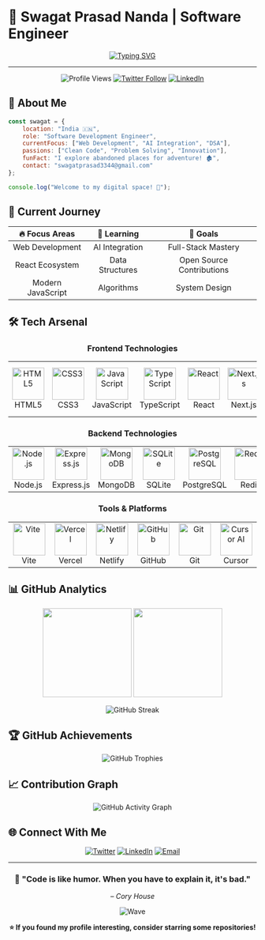 # 🚀 **Swagat Prasad Nanda** | Software Engineer

<div align="center">
  
[![Typing SVG](https://readme-typing-svg.demolab.com?font=Fira+Code&weight=600&size=28&duration=3000&pause=1000&color=00D9FF&center=true&vCenter=true&width=600&height=100&lines=Hey+there!+I'm+Swagat+👋;Software+Engineer+%7C+India+🇮🇳;Building+the+future+with+code+💻;AI+%2B+Web+Dev+Enthusiast+🤖)](https://git.io/typing-svg)

</div>

---

<div align="center">
  
![Profile Views](https://komarev.com/ghpvc/?username=code-name-healer&label=Profile%20Views&color=00d9ff&style=for-the-badge)
[![Twitter Follow](https://img.shields.io/twitter/follow/codename_healer?logo=twitter&style=for-the-badge&color=1DA1F2)](https://twitter.com/codename_healer)
[![LinkedIn](https://img.shields.io/badge/LinkedIn-Connect-blue?style=for-the-badge&logo=linkedin)](https://linkedin.com/in/swagat-nanda)

</div>

## 🌟 **About Me**

```javascript
const swagat = {
    location: "India 🇮🇳",
    role: "Software Development Engineer",
    currentFocus: ["Web Development", "AI Integration", "DSA"],
    passions: ["Clean Code", "Problem Solving", "Innovation"],
    funFact: "I explore abandoned places for adventure! 🏚️",
    contact: "swagatprasad3344@gmail.com"
};

console.log("Welcome to my digital space! 🚀");
```

## 🎯 **Current Journey**

<div align="center">
  
| 🔥 **Focus Areas** | 🌱 **Learning** | 🎯 **Goals** |
|:---:|:---:|:---:|
| Web Development | AI Integration | Full-Stack Mastery |
| React Ecosystem | Data Structures | Open Source Contributions |
| Modern JavaScript | Algorithms | System Design |

</div>

## 🛠️ Tech Arsenal

<div align="center">

### **Frontend Technologies**

<table border="0" cellspacing="0" cellpadding="0">
  <tr>
    <td width="96" align="center">
      <img src="https://skillicons.dev/icons?i=html" width="65" height="65" alt="HTML5" />
      <br>HTML5
    </td>
    <td width="96" align="center">
      <img src="https://skillicons.dev/icons?i=css" width="65" height="65" alt="CSS3" />
      <br>CSS3
    </td>
    <td width="96" align="center">
      <img src="https://skillicons.dev/icons?i=js" width="65" height="65" alt="JavaScript" />
      <br>JavaScript
    </td>
    <td width="96" align="center">
      <img src="https://skillicons.dev/icons?i=ts" width="65" height="65" alt="TypeScript" />
      <br>TypeScript
    </td>
    <td width="96" align="center">
      <img src="https://skillicons.dev/icons?i=react" width="65" height="65" alt="React" />
      <br>React
    </td>
    <td width="96" align="center">
      <img src="https://skillicons.dev/icons?i=nextjs" width="65" height="65" alt="Next.js" />
      <br>Next.js
    </td>
    <td width="96" align="center">
      <img src="https://skillicons.dev/icons?i=tailwind" width="65" height="65" alt="Tailwind CSS" />
      <br>Tailwind CSS
    </td>
  </tr>
</table>

### **Backend Technologies**

<table border="0" cellspacing="0" cellpadding="0">
  <tr>
    <td width="96" align="center">
      <img src="https://skillicons.dev/icons?i=nodejs" width="65" height="65" alt="Node.js" />
      <br>Node.js
    </td>
    <td width="96" align="center">
      <img src="https://skillicons.dev/icons?i=express" width="65" height="65" alt="Express.js" />
      <br>Express.js
    </td>
    <td width="96" align="center">
      <img src="https://skillicons.dev/icons?i=mongodb" width="65" height="65" alt="MongoDB" />
      <br>MongoDB
    </td>
    <td width="96" align="center">
      <img src="https://skillicons.dev/icons?i=sqlite" width="65" height="65" alt="SQLite" />
      <br>SQLite
    </td>
    <td width="96" align="center">
      <img src="https://skillicons.dev/icons?i=postgres" width="65" height="65" alt="PostgreSQL" />
      <br>PostgreSQL
    </td>
    <td width="96" align="center">
      <img src="https://skillicons.dev/icons?i=redis" width="65" height="65" alt="Redis" />
      <br>Redis
    </td>
  </tr>
</table>

### **Tools & Platforms**

<table border="0" cellspacing="0" cellpadding="0">
  <tr>
    <td width="96" align="center">
      <img src="https://skillicons.dev/icons?i=vite" width="65" height="65" alt="Vite" />
      <br>Vite
    </td>
    <td width="96" align="center">
      <img src="https://skillicons.dev/icons?i=vercel" width="65" height="65" alt="Vercel" />
      <br>Vercel
    </td>
    <td width="96" align="center">
      <img src="https://skillicons.dev/icons?i=netlify" width="65" height="65" alt="Netlify" />
      <br>Netlify
    </td>
    <td width="96" align="center">
      <img src="https://skillicons.dev/icons?i=github" width="65" height="65" alt="GitHub" />
      <br>GitHub
    </td>
    <td width="96" align="center">
      <img src="https://skillicons.dev/icons?i=git" width="65" height="65" alt="Git" />
      <br>Git
    </td>
    <td width="96" align="center">
      <img src="https://cdn.brandfetch.io/cursor.com/fallback/lettermark/theme/dark/h/256/w/256/icon?c=1bfwsmEH20zzEfSNTed" width="65" height="65" alt="Cursor AI" />
      <br>Cursor
    </td>
  </tr>
</table>

</div>

## 📊 **GitHub Analytics**

<div align="center">
  
<img height="180em" src="https://github-readme-stats.vercel.app/api?username=code-name-healer&show_icons=true&theme=tokyonight&include_all_commits=true&count_private=true&hide_border=true&bg_color=0D1117&title_color=00D9FF&icon_color=00D9FF&text_color=ffffff"/>
<img height="180em" src="https://github-readme-stats.vercel.app/api/top-langs/?username=code-name-healer&layout=compact&theme=tokyonight&hide_border=true&bg_color=0D1117&title_color=00D9FF&text_color=ffffff"/>

</div>

<div align="center">
  
![GitHub Streak](https://github-readme-streak-stats.herokuapp.com/?user=code-name-healer&theme=tokyonight&hide_border=true&background=0D1117&stroke=00D9FF&ring=00D9FF&fire=00D9FF&currStreakLabel=00D9FF)

</div>

## 🏆 **GitHub Achievements**

<div align="center">
  
![GitHub Trophies](https://github-profile-trophy.vercel.app/?username=code-name-healer&theme=tokyonight&no-frame=true&no-bg=true&margin-w=4&row=1)

</div>

## 📈 **Contribution Graph**

<div align="center">
  
![GitHub Activity Graph](https://github-readme-activity-graph.vercel.app/graph?username=code-name-healer&theme=tokyo-night&hide_border=true&bg_color=0D1117&color=00D9FF&line=00D9FF&point=FFFFFF)

</div>

## 🌐 **Connect With Me**

<div align="center">
  
[![Twitter](https://img.shields.io/badge/Twitter-1DA1F2?style=for-the-badge&logo=twitter&logoColor=white)](https://twitter.com/codename_healer)
[![LinkedIn](https://img.shields.io/badge/LinkedIn-0077B5?style=for-the-badge&logo=linkedin&logoColor=white)](https://linkedin.com/in/swagat-nanda)
[![Email](https://img.shields.io/badge/Email-D14836?style=for-the-badge&logo=gmail&logoColor=white)](mailto:swagatprasad3344@gmail.com)

</div>

---

<div align="center">
  
### 💫 **"Code is like humor. When you have to explain it, it's bad."** 
*– Cory House*

</div>

<div align="center">
  
![Wave](https://capsule-render.vercel.app/api?type=waving&color=gradient&customColorList=6,11,20&height=150&section=footer&text=Thanks%20for%20visiting!&fontSize=50&fontColor=fff&animation=twinkling&fontAlignY=75)

</div>

<div align="center">
  
**⭐ If you found my profile interesting, consider starring some repositories!**

</div>
